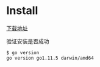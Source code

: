 # Install

[下载地址](https://golang.org/dl/)

验证安装是否成功

```
$ go version
go version go1.11.5 darwin/amd64
```